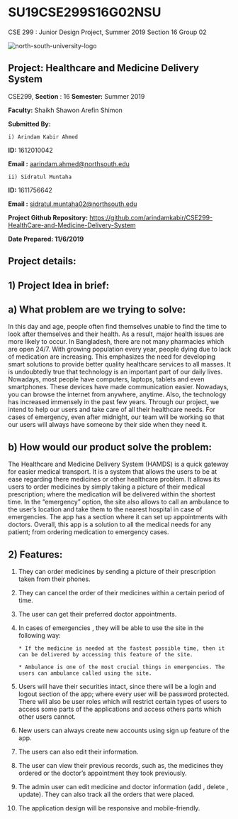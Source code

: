 # SU19CSE299S16G02NSU
CSE 299 : Junior Design Project, Summer 2019 Section 16 Group 02

![north-south-university-logo](https://user-images.githubusercontent.com/51095007/60244697-c06b5f00-98dc-11e9-8f7b-5988019271b1.png)



## **Project: Healthcare and Medicine Delivery System**

CSE299, **Section** : 16
**Semester:** Summer 2019

**Faculty:** Shaikh Shawon Arefin Shimon 


**Submitted By:**

`i) Arindam Kabir Ahmed`

**ID:** 1612010042

**Email :** aarindam.ahmed@northsouth.edu


`ii) Sidratul Muntaha `

**ID:** 1611756642

**Email :** sidratul.muntaha02@northsouth.edu

**Project Github Repository:**
https://github.com/arindamkabir/CSE299-HealthCare-and-Medicine-Delivery-System

**Date Prepared: 11/6/2019**

## **Project details:**
## **1) Project Idea in brief:**


## **a) What problem are we trying to solve:**
In this day and age, people often find themselves unable to find the time to look after themselves and their health. As a result, major health issues are more likely to occur. In Bangladesh, there are not many pharmacies which are open 24/7.  With growing population every year, people dying due to lack of medication are increasing. This emphasizes the need for developing smart solutions to provide better quality healthcare services to all masses. It is undoubtedly true that technology is an important part of our daily lives. Nowadays, most people have computers, laptops, tablets and even smartphones. These devices have made communication easier. Nowadays, you can browse the internet from anywhere, anytime. Also, the technology has increased immensely in the past few years. Through our project, we intend to help our users and take care of all their healthcare needs. For cases of emergency, even after midnight, our team will be working so that our users will always have someone by their side when they need it. 


## **b) How would our product solve the problem:**
The Healthcare and Medicine Delivery System (HAMDS) is a quick gateway for easier medical transport. It is a system that allows the users to be at ease regarding there medicines or other healthcare problem. It allows its users to order medicines by simply taking a picture of their medical prescription; where the medication will be delivered within the shortest time. In the “emergency” option, the site also allows to call an ambulance to the user’s location and take them to the nearest hospital in case of emergencies.  The app has a section where it can set up appointments with doctors. Overall, this app is a solution to all the medical needs for any patient; from ordering medication to emergency cases.

## 2) Features:
 1.	They can order medicines by sending a picture of their prescription taken from their phones. 
 2.	They can cancel the order of their medicines within a certain period of time.
 3.	The user can get their preferred doctor appointments.
 4.	In cases of emergencies , they will be able to use the site in the following way:
        
        * If the medicine is needed at the fastest possible time, then it can be delivered by accessing this feature of the site.
        
        * Ambulance is one of the most crucial things in emergencies. The users can ambulance called using the site.
 5.	Users will have their securities intact, since there will be a login and logout section of the app; where every user will be password protected. There will also be user roles which will restrict certain types of users to access some parts of the applications and access others parts which other users cannot. 
 6.	New users can always create new accounts using sign up feature of the app.
 7.	The users can also edit their information.
 8.	The user can view their previous records, such as, the medicines they ordered or the doctor’s appointment they took previously.
 9.	The admin user can edit medicine and doctor information (add , delete , update). They can also track all the orders that were placed.
 10.	The application design will be responsive and mobile-friendly.

